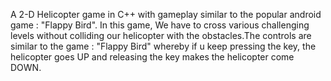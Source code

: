 A 2-D Helicopter game in C++ with gameplay similar to the popular android game : "Flappy Bird". In this game, We have to cross various challenging levels without colliding our helicopter with the obstacles.The controls are similar to the game : "Flappy Bird" whereby if u keep pressing the key, the helicopter goes UP and releasing the key makes the helicopter come DOWN.
